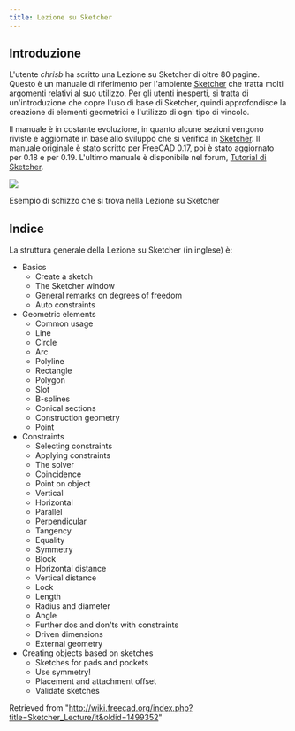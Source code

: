 ```yaml
---
title: Lezione su Sketcher
---
```

## Introduzione

L'utente *chrisb* ha scritto una Lezione su Sketcher di oltre 80 pagine. Questo è un manuale di riferimento per l'ambiente [Sketcher](/Sketcher_Workbench/it "Sketcher Workbench/it") che tratta molti argomenti relativi al suo utilizzo. Per gli utenti inesperti, si tratta di un'introduzione che copre l'uso di base di Sketcher, quindi approfondisce la creazione di elementi geometrici e l'utilizzo di ogni tipo di vincolo.

Il manuale è in costante evoluzione, in quanto alcune sezioni vengono riviste e aggiornate in base allo sviluppo che si verifica in [Sketcher](/Sketcher_Workbench/it "Sketcher Workbench/it"). Il manuale originale è stato scritto per FreeCAD 0.17, poi è stato aggiornato per 0.18 e per 0.19. L'ultimo manuale è disponibile nel forum, [Tutorial di Sketcher](https://forum.freecadweb.org/viewtopic.php?f=36&t=30104).

![](/images/Sketcher_reference.png)

Esempio di schizzo che si trova nella Lezione su Sketcher

## Indice

La struttura generale della Lezione su Sketcher (in inglese) è:

* Basics
  + Create a sketch
  + The Sketcher window
  + General remarks on degrees of freedom
  + Auto constraints
* Geometric elements
  + Common usage
  + Line
  + Circle
  + Arc
  + Polyline
  + Rectangle
  + Polygon
  + Slot
  + B-splines
  + Conical sections
  + Construction geometry
  + Point
* Constraints
  + Selecting constraints
  + Applying constraints
  + The solver
  + Coincidence
  + Point on object
  + Vertical
  + Horizontal
  + Parallel
  + Perpendicular
  + Tangency
  + Equality
  + Symmetry
  + Block
  + Horizontal distance
  + Vertical distance
  + Lock
  + Length
  + Radius and diameter
  + Angle
  + Further dos and don'ts with constraints
  + Driven dimensions
  + External geometry
* Creating objects based on sketches
  + Sketches for pads and pockets
  + Use symmetry!
  + Placement and attachment offset
  + Validate sketches

Retrieved from "<http://wiki.freecad.org/index.php?title=Sketcher_Lecture/it&oldid=1499352>"